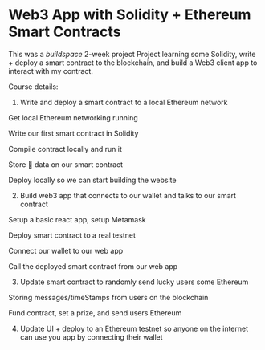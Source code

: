 # Web3 App with Solidity + Ethereum Smart Contracts

This was a _buildspace_ 2-week project Project learning some Solidity, write + deploy a smart contract to the blockchain, and build a Web3 client app to interact with my contract. 


Course details:

1. Write and deploy a smart contract to a local Ethereum network

Get local Ethereum networking running

Write our first smart contract in Solidity

Compile contract locally and run it

Store 👋 data on our smart contract

Deploy locally so we can start building the website

2. Build web3 app that connects to our wallet and talks to our smart contract

Setup a basic react app, setup Metamask

Deploy smart contract to a real testnet

Connect our wallet to our web app

Call the deployed smart contract from our web app

3. Update smart contract to randomly send lucky users some Ethereum

Storing messages/timeStamps from users on the blockchain

Fund contract, set a prize, and send users Ethereum

4. Update UI + deploy to an Ethereum testnet so anyone on the internet can use you app by connecting their wallet
